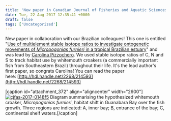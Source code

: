 ```yaml
---
title: 'New paper in Canadian Journal of Fisheries and Aquatic Sciences'
date: Tue, 22 Aug 2017 12:35:41 +0000
draft: false
tags: ['Uncategorized']
---
```


New paper in collaboration with our Brazilian colleagues! This one is entitled "[Use of multielement stable isotope ratios to investigate ontogenetic movements of _Micropogonias furnieri_ in a tropical Brazilian estuary](https://doi.org/10.1139/cjfas-2017-0148)" and was lead by [Carolina Pizzochero](https://www.researchgate.net/profile/Ana_Pizzochero). We used stable isotope ratios of C, N and S to track habitat use by whitemouth croakers (a commercially important fish from Southeastern Brazil) throughout their life. It's the lead author's first paper, so congrats Carolina! You can read the paper here: [http://hdl.handle.net/2268/214593](http://hdl.handle.net/2268/214593)

\[caption id="attachment\_372" align="aligncenter" width="2600"\][![cjfas-2017-0148f5](https://loicnmichel.files.wordpress.com/2018/04/cjfas-2017-0148f5.jpeg)](https://loicnmichel.files.wordpress.com/2018/04/cjfas-2017-0148f5.jpeg) Diagram summarising the hypothesized whitemouth croaker, _Micropogonias furnieri_, habitat shift in Guanabara Bay over the fish growth. Three regions are indicated: A, inner bay; B, entrance of the bay; C, continental shelf waters.\[/caption\]
